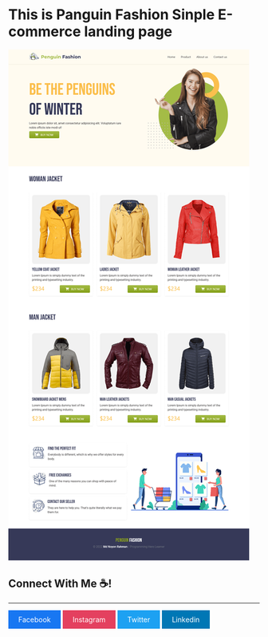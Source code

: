 #  This is Panguin Fashion Sinple E-commerce landing page

<img src='./screenshots/laptop-view.png'>

## Connect With Me ☕!
---  

<a style='display: inline-block;background: #1877F2; color: white; padding:10px 20px; text-decoration:none' href='https://www.facebook/codernoyon'>Facebook</a>
<a style='display: inline-block;background: #E4405F; color: white; padding:10px 20px; text-decoration:none' href='https://www.instagram/codernoyon'>Instagram</a>
<a style='display: inline-block;background: #1DA1F2; color: white; padding:10px 20px; text-decoration:none' href='https://www.twitter/codernoyon'>Twitter</a>
<a style='display: inline-block;background: #0077B5; color: white; padding:10px 20px; text-decoration:none' href='https://www.twitter/codernoyon'>Linkedin</a>